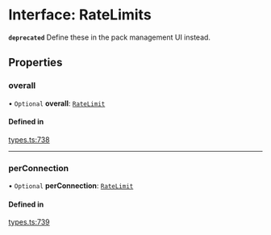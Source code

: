 # Interface: RateLimits

**`deprecated`** Define these in the pack management UI instead.

## Properties

### overall

• `Optional` **overall**: [`RateLimit`](RateLimit.md)

#### Defined in

[types.ts:738](https://github.com/coda/packs-sdk/blob/main/types.ts#L738)

___

### perConnection

• `Optional` **perConnection**: [`RateLimit`](RateLimit.md)

#### Defined in

[types.ts:739](https://github.com/coda/packs-sdk/blob/main/types.ts#L739)
